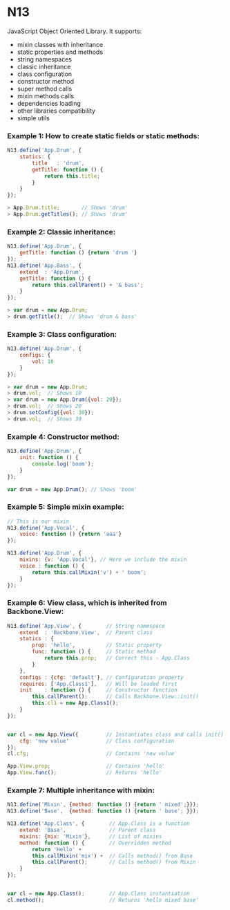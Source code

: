 N13
===

JavaScript Object Oriented Library. It supports:
 - mixin classes with inheritance
 - static properties and methods
 - string namespaces
 - classic inheritance
 - class configuration
 - constructor method
 - super method calls
 - mixin methods calls
 - dependencies loading
 - other libraries compatibility
 - simple utils



### Example 1: How to create static fields or static methods:

```javascript
N13.define('App.Drum', {
    statics: {
        title   : 'drum',
        getTitle: function () {
            return this.title;
        }
    }
});

> App.Drum.title;       // Shows 'drum'
> App.Drum.getTitles(); // Shows 'drum'
```


### Example 2: Classic inheritance:

```javascript
N13.define('App.Drum', {
    getTitle: function () {return 'drum '}
});
N13.define('App.Bass', {
    extend  : 'App.Drum',
    getTitle: function () {
        return this.callParent() + '& bass';
    }
});

> var drum = new App.Drum;
> drum.getTitle();  // Shows 'drum & bass'
```


### Example 3: Class configuration:

```javascript
N13.define('App.Drum', {
    configs: {
        vol: 10
    }
});

> var drum = new App.Drum;
> drum.vol;  // Shows 10
> var drum = new App.Drum({vol: 20});
> drum.vol;  // Shows 20
> drum.setConfig({vol: 30});
> drum.vol;  // Shows 30
```


### Example 4: Constructor method:

```javascript
N13.define('App.Drum', {
    init: function () {
        console.log('boom');
    }
});

var drum = new App.Drum(); // Shows 'boom'
```


### Example 5: Simple mixin example:

```javascript
// This is our mixin
N13.define('App.Vocal', {
    voice: function () {return 'aaa'}
});

N13.define('App.Drum', {
    mixins: {v: 'App.Vocal'}, // Here we include the mixin
    voice : function () {
        return this.callMixin('v') + ' boom';
    }
});
```


### Example 6: View class, which is inherited from Backbone.View:

```javascript
N13.define('App.View', {        // String namespace
    extend  : 'Backbone.View',  // Parent class
    statics : {
        prop: 'hello',          // Static property
        func: function () {     // Static method
            return this.prop;   // Correct this - App.Class
        }
    },
    configs : {cfg: 'default'}, // Сonfiguration property
    requires: ['App.Class1'],   // Will be loaded first
    init    : function () {     // Constructor function
        this.callParent();      // Calls Backbone.View::init()
        this.cl1 = new App.Class1();
    }
});


var cl = new App.View({         // Instantiates class and calls init() method
    cfg: 'new value'            // Class configuration
});
cl.cfg;                         // Contains 'new value'

App.View.prop;                  // Contains 'hello'
App.View.func();                // Returns 'hello'
```


### Example 7: Multiple inheritance with mixin:

```javascript
N13.define('Mixin', {method: function () {return ' mixed';}});
N13.define('Base',  {method: function () {return ' base'; }});

N13.define('App.Class', {        // App.Class is a function
    extend: 'Base',              // Parent class
    mixins: {mix: 'Mixin'},      // List of mixins
    method: function () {        // Overridden method
        return 'Hello' +
        this.callMixin('mix') +  // Calls method() from Base
        this.callParent();       // Calls method() from Mixin
    }
});


var cl = new App.Class();        // App.Class instantiation
cl.method();                     // Returns 'hello mixed base'

```